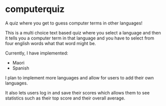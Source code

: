 # computerquiz
A quiz where you get to guess computer terms in other languages!

This is a multi choice text based quiz where you select a language and then it tells you a computer term in that language and you have to select from four english words what that word might be.

Currently, I have implemented:
<ul>
<li>Maori</li>
<li>Spanish</li>
</ul>

I plan to implement more languages and allow for users to add their own languages.

It also lets users log in and save their scores which allows them to see statistics such as their top score and their overall average.
